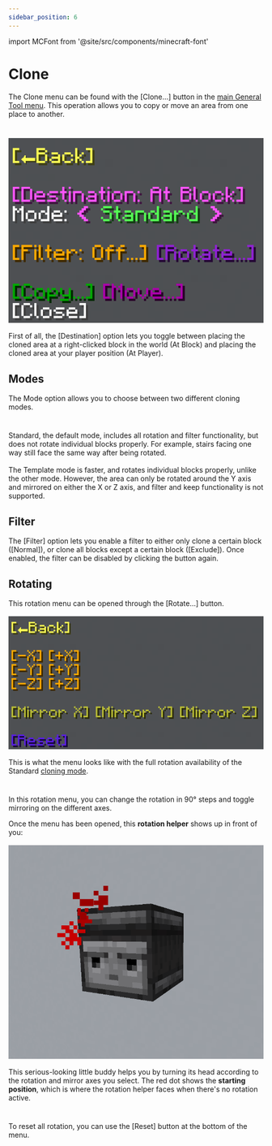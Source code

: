 ```yaml
---
sidebar_position: 6
---
```


import MCFont from '@site/src/components/minecraft-font'

# Clone

The Clone menu can be found with the <MCFont color="dark_blue">[Clone...]</MCFont> button in the [main General Tool menu](usage#main-menu). This operation allows you to copy or move an area from one place to another.
#
![The Clone menu](img/clone_menu.png)

First of all, the <MCFont color="light_purple">[Destination]</MCFont> option lets you toggle between placing the cloned area at a right-clicked block in the world (<MCFont color="light_purple">At Block</MCFont>) and placing the cloned area at your player position (<MCFont color="light_purple">At Player</MCFont>).

## Modes
The <MCFont>Mode</MCFont> option allows you to choose between two different cloning modes.
#
<MCFont color="green">Standard</MCFont>, the default mode, includes all rotation and filter functionality, but does not rotate individual blocks properly. For example, stairs facing one way still face the same way after being rotated.<br></br>
The <MCFont color="green">Template</MCFont> mode is faster, and rotates individual blocks properly, unlike the other mode. However, the area can only be rotated around the Y axis and mirrored on either the X or Z axis, and filter and keep functionality is not supported.

## Filter
The <MCFont color="gold">[Filter]</MCFont> option lets you enable a filter to either only clone a certain block (<MCFont color="green">[Normal]</MCFont>), or clone all blocks except a certain block (<MCFont color="gold">[Exclude]</MCFont>). Once enabled, the filter can be disabled by clicking the button again.

## Rotating
This rotation menu can be opened through the <MCFont color="#9122d6">[Rotate...]</MCFont> button.<br></br>
![The rotation menu](img/clone_rotation_menu.png)

This is what the menu looks like with the full rotation availability of the <MCFont color="green">Standard</MCFont> [cloning mode](#modes).
#
In this rotation menu, you can change the rotation in 90° steps and toggle mirroring on the different axes.

Once the menu has been opened, this **rotation helper** shows up in front of you:<br></br>
![The rotation helper observer buddy](img/clone_rotation_helper.png)

This serious-looking little buddy helps you by turning its head according to the rotation and mirror axes you select. The red dot shows the **starting position**, which is where the rotation helper faces when there's no rotation active.
#
To reset all rotation, you can use the <MCFont color="#5a20e3">[Reset]</MCFont> button at the bottom of the menu.
